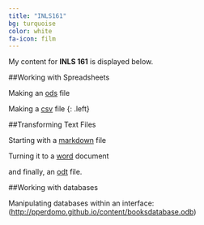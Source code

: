 ```yaml
---
title: "INLS161"
bg: turquoise
color: white
fa-icon: film
---
```


My content for **INLS 161** is displayed below. 

##Working with Spreadsheets

Making an [ods](http://pperdomo.github.io/content/classdata.ods) file

Making a [csv](http://pperdomo.github.io/content/classdata.csv) file
{: .left}


##Transforming Text Files

Starting with a [markdown](http://pperdomo.github.io/content/prayerbook) file 

Turning it to a [word](http://pperdomo.github.io/content/prayerbook.docx) document 

and finally, an [odt](http://pperdomo.github.io/content/prayerbook.odt) file. 

<!-- {% highlight html linenos=table %}
<div class="icontain">
  <iframe src="//www.youtube.com/embed/8yis7GzlXNM" allowfullscreen></iframe>
</div>
{% endhighlight %} -->

<!-- Photo layouts are also really cool and dynamically resizable. Check out the photos/gallery section at [magiciansanfrancisco.com](http://magiciansanfrancisco.com) for a demo and see [the source code](https://github.com/strongrobert/MagicianSanFrancisco) for how.-->

<!-- <div class="icontain"><iframe src="//www.youtube.com/embed/8yis7GzlXNM" allowfullscreen></iframe></div> -->

<!-- link rel="shortcut icon" href= "http://pperdomo.github.io/..../> -->

##Working with databases

Manipulating databases within an interface: (http://pperdomo.github.io/content/booksdatabase.odb)
